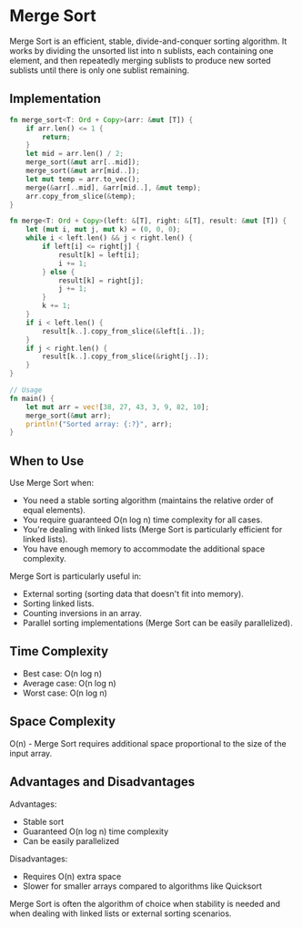 # Merge Sort

Merge Sort is an efficient, stable, divide-and-conquer sorting algorithm. It works by dividing the unsorted list into n sublists, each containing one element, and then repeatedly merging sublists to produce new sorted sublists until there is only one sublist remaining.

## Implementation

```rust
fn merge_sort<T: Ord + Copy>(arr: &mut [T]) {
    if arr.len() <= 1 {
        return;
    }
    let mid = arr.len() / 2;
    merge_sort(&mut arr[..mid]);
    merge_sort(&mut arr[mid..]);
    let mut temp = arr.to_vec();
    merge(&arr[..mid], &arr[mid..], &mut temp);
    arr.copy_from_slice(&temp);
}

fn merge<T: Ord + Copy>(left: &[T], right: &[T], result: &mut [T]) {
    let (mut i, mut j, mut k) = (0, 0, 0);
    while i < left.len() && j < right.len() {
        if left[i] <= right[j] {
            result[k] = left[i];
            i += 1;
        } else {
            result[k] = right[j];
            j += 1;
        }
        k += 1;
    }
    if i < left.len() {
        result[k..].copy_from_slice(&left[i..]);
    }
    if j < right.len() {
        result[k..].copy_from_slice(&right[j..]);
    }
}

// Usage
fn main() {
    let mut arr = vec![38, 27, 43, 3, 9, 82, 10];
    merge_sort(&mut arr);
    println!("Sorted array: {:?}", arr);
}
```

## When to Use

Use Merge Sort when:

- You need a stable sorting algorithm (maintains the relative order of equal elements).
- You require guaranteed O(n log n) time complexity for all cases.
- You're dealing with linked lists (Merge Sort is particularly efficient for linked lists).
- You have enough memory to accommodate the additional space complexity.

Merge Sort is particularly useful in:

- External sorting (sorting data that doesn't fit into memory).
- Sorting linked lists.
- Counting inversions in an array.
- Parallel sorting implementations (Merge Sort can be easily parallelized).

## Time Complexity

- Best case: O(n log n)
- Average case: O(n log n)
- Worst case: O(n log n)

## Space Complexity

O(n) - Merge Sort requires additional space proportional to the size of the input array.

## Advantages and Disadvantages

Advantages:
- Stable sort
- Guaranteed O(n log n) time complexity
- Can be easily parallelized

Disadvantages:
- Requires O(n) extra space
- Slower for smaller arrays compared to algorithms like Quicksort

Merge Sort is often the algorithm of choice when stability is needed and when dealing with linked lists or external sorting scenarios.

